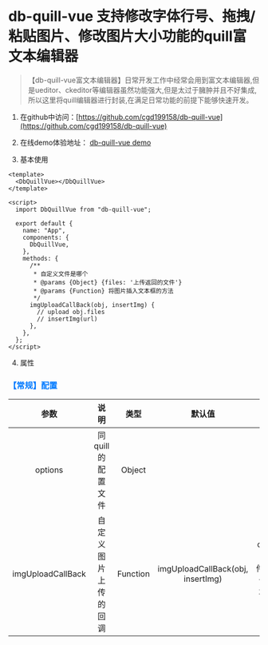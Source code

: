 # db-quill-vue 支持修改字体行号、拖拽/粘贴图片、修改图片大小功能的quill富文本编辑器

> 【db-quill-vue富文本编辑器】日常开发工作中经常会用到富文本编辑器,但是ueditor、ckeditor等编辑器虽然功能强大,但是太过于臃肿并且不好集成,所以这里将quill编辑器进行封装,在满足日常功能的前提下能够快速开发。

1. 在github中访问：[https://github.com/cgd199158/db-quill-vue](https://github.com/cgd199158/db-quill-vue)


2. 在线demo体验地址： [db-quill-vue demo](https://codepen.io/cgd199158/pen/NWjLBKx)

3. 基本使用
```
<template>
  <DbQuillVue></DbQuillVue>
</template>

<script>
  import DbQuillVue from "db-quill-vue";

  export default {
    name: "App",
    components: {
      DbQuillVue,
    },
    methods: {
      /**
       * 自定义文件是哪个
       * @params {Object} {files: '上传返回的文件'}
       * @params {Function} 将图片插入文本框的方法
       */
      imgUploadCallBack(obj, insertImg) {
        // upload obj.files
        // insertImg(url)
      },
    },
  };
</script>
```
4. 属性

### <p style="color:#007AFF;font-weight:bold">【常规】配置</p>

|          参数          |                             说明                             |      类型      | 默认值 |                            可选值                            |
| :--------------------: | :----------------------------------------------------------: | :------------: | :----: | :----------------------------------------------------------: |
|    options    |                     同quill的配置文件                     | Object |       |
|    imgUploadCallBack    |                     自定义图片上传的回调                     | Function |  imgUploadCallBack(obj, insertImg)     |              obj为返回的图片文件,insertImg(url)便于返回图片后将图片插入富文本                             |
